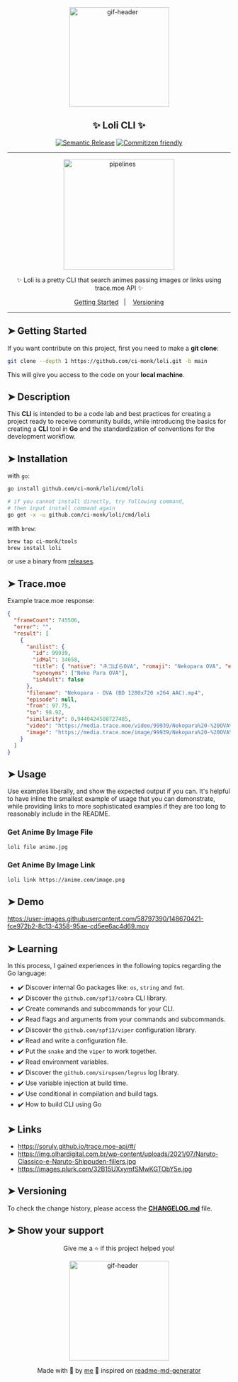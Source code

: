 <div align="center">

<img alt="gif-header" src="https://c.tenor.com/PX2XATCduFcAAAAC/loli.gif" width="225"/>

<h2>✨ Loli CLI ✨</h2>

[![Semantic Release](https://img.shields.io/badge/%20%20%F0%9F%93%A6%F0%9F%9A%80-semantic--release-e10079.svg)](https://github.com/ci-monk/loli)
[![Commitizen friendly](https://img.shields.io/badge/commitizen-friendly-brightgreen.svg)](https://github.com/ci-monk/loli)

---

<img alt="pipelines" src="https://i.pinimg.com/originals/ce/26/14/ce2614ef4c70f04a2c578f972308f5b6.gif" width="250"/>

<p>✨ Loli is a pretty CLI that search animes passing images or links using trace.moe API ✨</p>

<p>
  <a href="#getting-started">Getting Started</a>&nbsp;&nbsp;&nbsp;|&nbsp;&nbsp;&nbsp;
  <a href="#versioning">Versioning</a>
</p>

</div>

---

## ➤ Getting Started <a name = "getting-started"></a>

If you want contribute on this project, first you need to make a **git clone**:

```bash
git clone --depth 1 https://github.com/ci-monk/loli.git -b main
```

This will give you access to the code on your **local machine**.

## ➤ Description <a name = "description"></a>

This **CLI** is intended to be a code lab and best practices for creating a project ready to receive community builds, while introducing the basics for creating a **CLI** tool in **Go** and the standardization of conventions for the development workflow.

## ➤ Installation <a name = "installation"></a>

with `go`:

```bash
go install github.com/ci-monk/loli/cmd/loli

# if you cannot install directly, try following command,
# then input install command again
go get -x -u github.com/ci-monk/loli/cmd/loli
```

with `brew`:

```bash
brew tap ci-monk/tools
brew install loli
```

or use a binary from [releases](https://github.com/ci-monk/loli/releases/latest).

## ➤ Trace.moe <a name = "trace.moe"></a>

Example trace.moe response:

```json
{
  "frameCount": 745506,
  "error": "",
  "result": [
    {
      "anilist": {
        "id": 99939,
        "idMal": 34658,
        "title": { "native": "ネコぱらOVA", "romaji": "Nekopara OVA", "english": null },
        "synonyms": ["Neko Para OVA"],
        "isAdult": false
      },
      "filename": "Nekopara - OVA (BD 1280x720 x264 AAC).mp4",
      "episode": null,
      "from": 97.75,
      "to": 98.92,
      "similarity": 0.9440424588727485,
      "video": "https://media.trace.moe/video/99939/Nekopara%20-%20OVA%20(BD%201280x720%20x264%20AAC).mp4?t=98.33500000000001&token=xxxxxxxxxxxxxx",
      "image": "https://media.trace.moe/image/99939/Nekopara%20-%20OVA%20(BD%201280x720%20x264%20AAC).mp4?t=98.33500000000001&token=xxxxxxxxxxxxxx"
    }
  ]
}
```

## ➤ Usage <a name = "usage"></a>

Use examples liberally, and show the expected output if you can. It's helpful to have inline the smallest example of usage that you can demonstrate, while providing links to more sophisticated examples if they are too long to reasonably include in the README.

### Get Anime By Image File

```bash
loli file anime.jpg
```

### Get Anime By Image Link

```bash
loli link https://anime.com/image.png
```

## ➤ Demo <a name = "demo"></a>

https://user-images.githubusercontent.com/58797390/148670421-fce972b2-8c13-4358-95ae-cd5ee6ac4d69.mov

## ➤ Learning <a name = "learning"></a>

In this process, I gained experiences in the following topics regarding the Go language:

- ✔️ Discover internal Go packages like: `os`, `string` and `fmt`.
- ✔️ Discover the `github.com/spf13/cobra` CLI library.
- ✔️ Create commands and subcommands for your CLI.
- ✔️ Read flags and arguments from your commands and subcommands.
- ✔️ Discover the `github.com/spf13/viper` configuration library.
- ✔️ Read and write a configuration file.
- ✔️ Put the `snake` and the `viper` to work together.
- ✔️ Read environment variables.
- ✔️ Discover the `github.com/sirupsen/logrus` log library.
- ✔️ Use variable injection at build time.
- ✔️ Use conditional in compilation and build tags.
- ✔️ How to build CLI using Go

## ➤ Links <a name = "links"></a>

- https://soruly.github.io/trace.moe-api/#/
- https://img.olhardigital.com.br/wp-content/uploads/2021/07/Naruto-Classico-e-Naruto-Shippuden-fillers.jpg
- https://images.plurk.com/32B15UXxymfSMwKGTObY5e.jpg

## ➤ Versioning <a name = "versioning"></a>

To check the change history, please access the [**CHANGELOG.md**](CHANGELOG.md) file.

## ➤ Show your support <a name = "show-your-support"></a>

<div align="center">

Give me a ⭐️ if this project helped you!

<img alt="gif-header" src="https://www.icegif.com/wp-content/uploads/baby-yoda-bye-bye-icegif.gif" width="225"/>

Made with 💜 by [me](https://github.com/ci-monk) :wave: inspired on [readme-md-generator](https://github.com/kefranabg/readme-md-generator)

</div>
